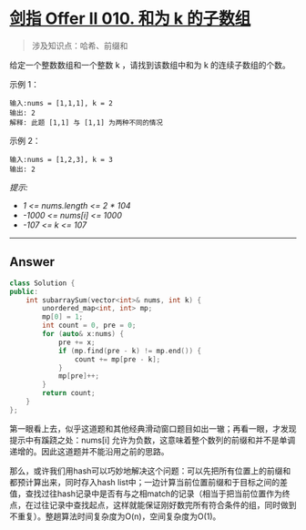 # [剑指 Offer II 010. 和为 k 的子数组](https://leetcode.cn/problems/QTMn0o/)

> 涉及知识点：哈希、前缀和

给定一个整数数组和一个整数 k ，请找到该数组中和为 k 的连续子数组的个数。

 

示例 1：

```
输入:nums = [1,1,1], k = 2
输出: 2
解释: 此题 [1,1] 与 [1,1] 为两种不同的情况
```

示例 2：

```
输入:nums = [1,2,3], k = 3
输出: 2
```

*提示:*

- *1 <= nums.length <= 2 * 104*
- *-1000 <= nums[i] <= 1000*
- *-107 <= k <= 107*



------

## Answer

```c++
class Solution {
public:
    int subarraySum(vector<int>& nums, int k) {
        unordered_map<int, int> mp;
        mp[0] = 1;
        int count = 0, pre = 0;
        for (auto& x:nums) {
            pre += x;
            if (mp.find(pre - k) != mp.end()) {
                count += mp[pre - k];
            }
            mp[pre]++;
        }
        return count;
    }
};
```

第一眼看上去，似乎这道题和其他经典滑动窗口题目如出一辙；再看一眼，才发现提示中有蹊跷之处：nums[i] 允许为负数，这意味着整个数列的前缀和并不是单调递增的。因此这道题并不能沿用之前的思路。

那么，或许我们用hash可以巧妙地解决这个问题：可以先把所有位置上的前缀和都预计算出来，同时存入hash list中；一边计算当前位置前缀和于目标之间的差值，查找过往hash记录中是否有与之相match的记录（相当于把当前位置作为终点，在过往记录中查找起点，这样就能保证刚好数完所有符合条件的组，同时做到不重复）。整趟算法时间复杂度为O(n)，空间复杂度为O(1)。

